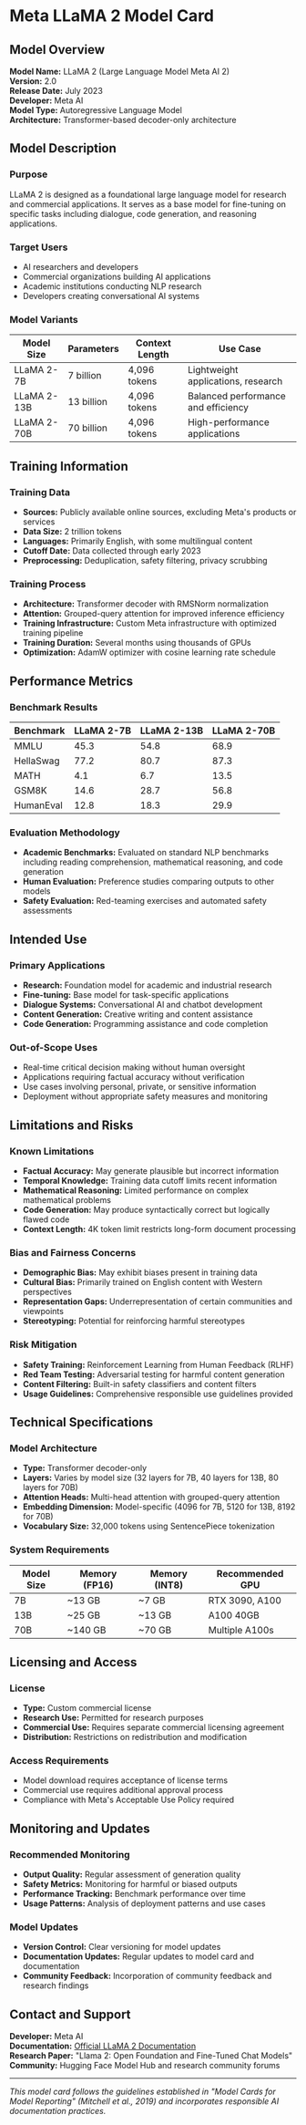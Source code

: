# Meta LLaMA 2 Model Card

## Model Overview

**Model Name:** LLaMA 2 (Large Language Model Meta AI 2)  
**Version:** 2.0  
**Release Date:** July 2023  
**Developer:** Meta AI  
**Model Type:** Autoregressive Language Model  
**Architecture:** Transformer-based decoder-only architecture  

## Model Description

### Purpose
LLaMA 2 is designed as a foundational large language model for research and commercial applications. It serves as a base model for fine-tuning on specific tasks including dialogue, code generation, and reasoning applications.

### Target Users
- AI researchers and developers
- Commercial organizations building AI applications
- Academic institutions conducting NLP research
- Developers creating conversational AI systems

### Model Variants
| Model Size | Parameters | Context Length | Use Case |
|------------|------------|----------------|----------|
| LLaMA 2-7B | 7 billion | 4,096 tokens | Lightweight applications, research |
| LLaMA 2-13B | 13 billion | 4,096 tokens | Balanced performance and efficiency |
| LLaMA 2-70B | 70 billion | 4,096 tokens | High-performance applications |

## Training Information

### Training Data
- **Sources:** Publicly available online sources, excluding Meta's products or services
- **Data Size:** 2 trillion tokens
- **Languages:** Primarily English, with some multilingual content
- **Cutoff Date:** Data collected through early 2023
- **Preprocessing:** Deduplication, safety filtering, privacy scrubbing

### Training Process
- **Architecture:** Transformer decoder with RMSNorm normalization
- **Attention:** Grouped-query attention for improved inference efficiency
- **Training Infrastructure:** Custom Meta infrastructure with optimized training pipeline
- **Training Duration:** Several months using thousands of GPUs
- **Optimization:** AdamW optimizer with cosine learning rate schedule

## Performance Metrics

### Benchmark Results
| Benchmark | LLaMA 2-7B | LLaMA 2-13B | LLaMA 2-70B |
|-----------|------------|-------------|-------------|
| MMLU | 45.3 | 54.8 | 68.9 |
| HellaSwag | 77.2 | 80.7 | 87.3 |
| MATH | 4.1 | 6.7 | 13.5 |
| GSM8K | 14.6 | 28.7 | 56.8 |
| HumanEval | 12.8 | 18.3 | 29.9 |

### Evaluation Methodology
- **Academic Benchmarks:** Evaluated on standard NLP benchmarks including reading comprehension, mathematical reasoning, and code generation
- **Human Evaluation:** Preference studies comparing outputs to other models
- **Safety Evaluation:** Red-teaming exercises and automated safety assessments

## Intended Use

### Primary Applications
- **Research:** Foundation model for academic and industrial research
- **Fine-tuning:** Base model for task-specific applications
- **Dialogue Systems:** Conversational AI and chatbot development
- **Content Generation:** Creative writing and content assistance
- **Code Generation:** Programming assistance and code completion

### Out-of-Scope Uses
- Real-time critical decision making without human oversight
- Applications requiring factual accuracy without verification
- Use cases involving personal, private, or sensitive information
- Deployment without appropriate safety measures and monitoring

## Limitations and Risks

### Known Limitations
- **Factual Accuracy:** May generate plausible but incorrect information
- **Temporal Knowledge:** Training data cutoff limits recent information
- **Mathematical Reasoning:** Limited performance on complex mathematical problems
- **Code Generation:** May produce syntactically correct but logically flawed code
- **Context Length:** 4K token limit restricts long-form document processing

### Bias and Fairness Concerns
- **Demographic Bias:** May exhibit biases present in training data
- **Cultural Bias:** Primarily trained on English content with Western perspectives
- **Representation Gaps:** Underrepresentation of certain communities and viewpoints
- **Stereotyping:** Potential for reinforcing harmful stereotypes

### Risk Mitigation
- **Safety Training:** Reinforcement Learning from Human Feedback (RLHF)
- **Red Team Testing:** Adversarial testing for harmful content generation
- **Content Filtering:** Built-in safety classifiers and content filters
- **Usage Guidelines:** Comprehensive responsible use guidelines provided

## Technical Specifications

### Model Architecture
- **Type:** Transformer decoder-only
- **Layers:** Varies by model size (32 layers for 7B, 40 layers for 13B, 80 layers for 70B)
- **Attention Heads:** Multi-head attention with grouped-query attention
- **Embedding Dimension:** Model-specific (4096 for 7B, 5120 for 13B, 8192 for 70B)
- **Vocabulary Size:** 32,000 tokens using SentencePiece tokenization

### System Requirements
| Model Size | Memory (FP16) | Memory (INT8) | Recommended GPU |
|------------|---------------|---------------|-----------------|
| 7B | ~13 GB | ~7 GB | RTX 3090, A100 |
| 13B | ~25 GB | ~13 GB | A100 40GB |
| 70B | ~140 GB | ~70 GB | Multiple A100s |

## Licensing and Access

### License
- **Type:** Custom commercial license
- **Research Use:** Permitted for research purposes
- **Commercial Use:** Requires separate commercial licensing agreement
- **Distribution:** Restrictions on redistribution and modification

### Access Requirements
- Model download requires acceptance of license terms
- Commercial use requires additional approval process
- Compliance with Meta's Acceptable Use Policy required

## Monitoring and Updates

### Recommended Monitoring
- **Output Quality:** Regular assessment of generation quality
- **Safety Metrics:** Monitoring for harmful or biased outputs
- **Performance Tracking:** Benchmark performance over time
- **Usage Patterns:** Analysis of deployment patterns and use cases

### Model Updates
- **Version Control:** Clear versioning for model updates
- **Documentation Updates:** Regular updates to model card and documentation
- **Community Feedback:** Incorporation of community feedback and research findings

## Contact and Support

**Developer:** Meta AI  
**Documentation:** [Official LLaMA 2 Documentation](https://ai.meta.com/llama/)  
**Research Paper:** "Llama 2: Open Foundation and Fine-Tuned Chat Models"  
**Community:** Hugging Face Model Hub and research community forums  

---

*This model card follows the guidelines established in "Model Cards for Model Reporting" (Mitchell et al., 2019) and incorporates responsible AI documentation practices.*
